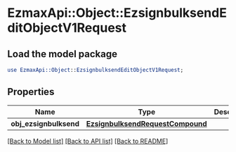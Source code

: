 # EzmaxApi::Object::EzsignbulksendEditObjectV1Request

## Load the model package
```perl
use EzmaxApi::Object::EzsignbulksendEditObjectV1Request;
```

## Properties
Name | Type | Description | Notes
------------ | ------------- | ------------- | -------------
**obj_ezsignbulksend** | [**EzsignbulksendRequestCompound**](EzsignbulksendRequestCompound.md) |  | 

[[Back to Model list]](../README.md#documentation-for-models) [[Back to API list]](../README.md#documentation-for-api-endpoints) [[Back to README]](../README.md)


